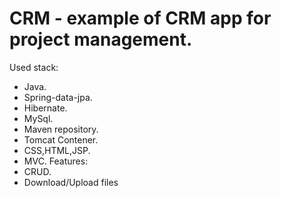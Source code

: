 # CRM - example of CRM app for project management. 
Used stack:
- Java.
- Spring-data-jpa.
- Hibernate.
- MySql.
- Maven repository.
- Tomcat Contener.
- CSS,HTML,JSP.
- MVC.
Features:
- CRUD.
- Download/Upload files

